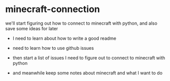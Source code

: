 # minecraft-connection
we'll start figuring out how to connect to minecraft with python, and also save some ideas for later

- I need to learn about how to write a good readme

- need to learn how to use github issues

- then start a list of issues I need to figure out to connect to minecraft with python

- and meanwhile keep some notes about minecraft and what I want to do

